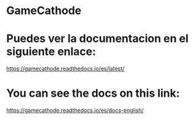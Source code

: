 # GameCathode
# Puedes ver la documentacion en el siguiente enlace: 
https://gamecathode.readthedocs.io/es/latest/

# You can see the docs on this link:
https://gamecathode.readthedocs.io/es/docs-english/
